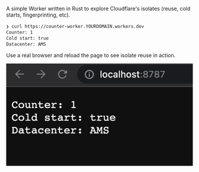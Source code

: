 A simple Worker written in Rust to explore Cloudflare's isolates (reuse, cold starts, fingerprinting, etc).

```
❯ curl https://counter-worker.YOURDOMAIN.workers.dev
Counter: 1
Cold start: true
Datacenter: AMS
```

Use a real browser and reload the page to see isolate reuse in action.

![](demo.gif)
